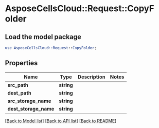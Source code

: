 # AsposeCellsCloud::Request::CopyFolder 

## Load the model package
```perl
use AsposeCellsCloud::Request::CopyFolder;
```

## Properties
Name | Type | Description | Notes
------------ | ------------- | ------------- | -------------
**src_path** | **string** |  |
**dest_path** | **string** |  |
**src_storage_name** | **string** |  |
**dest_storage_name** | **string** |  |  

[[Back to Model list]](../README.md#documentation-for-requests) [[Back to API list]](../README.md#documentation-for-api-endpoints) [[Back to README]](../README.md)

